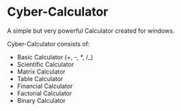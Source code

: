 # Cyber-Calculator
A simple but very powerful Calculator created for windows. 

Cyber-Calculator consists of:

* Basic Calculator (+, -, *, /_)  
* Scientific Calculator  
* Matrix Calculator  
* Table Calculator  
* Financial Calculator  
* Factorial Calculator  
* Binary Calculator  

